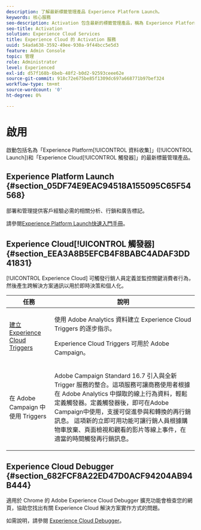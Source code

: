 ```yaml
---
description: 了解最新標籤管理產品 Experience Platform Launch。
keywords: 核心服務
seo-description: Activation 包含最新的標籤管理產品，稱為 Experience Platform Launch。Dynamic Tag Management (DTM) 和 Triggers。
seo-title: Activation
solution: Experience Cloud Services
title: Experience Cloud 的 Activation 服務
uuid: 54ada638-3592-49ee-930a-9f44bcc5e5d3
feature: Admin Console
topic: 管理
role: Administrator
level: Experienced
exl-id: d57f168b-6beb-48f2-b0d2-92593ceee62e
source-git-commit: 918c72e675be85f1309dc697a668771b97bef324
workflow-type: tm+mt
source-wordcount: '0'
ht-degree: 0%

---
```


# 啟用

啟動包括名為「Experience Platform[!UICONTROL 資料收集]」([!UICONTROL Launch])和「Experience Cloud[!UICONTROL 觸發器]」的最新標籤管理產品。

## Experience Platform Launch {#section_05DF74E9EAC94518A155095C65F54568}

部署和管理提供客戶經驗必需的相關分析、行鎖和廣告標記。

請參閱[Experience Platform Launch快速入門手冊](https://experienceleague.adobe.com/docs/launch/using/get-started/quick-start.html?lang=en)。

<!-- ## Dynamic Tag Management {#section_C7E000EEF3E6459FB4B6D4A8960DD8F0}

To launch Dynamic Tag Management, click **[!UICONTROL Activation]** and send a request to the Adobe provisioning team. You should receive your login credentials within one to two business days. 

<table id="table_3241FF7CA0B242BFAFC68362A62AA0C7"> 
 <thead> 
  <tr> 
   <th colname="col1" class="entry"> Task </th> 
   <th colname="col2" class="entry"> Description </th> 
  </tr> 
 </thead>
 <tbody> 
  <tr> 
   <td colname="col1"> <p> <a href="https://experienceleague.adobe.com/content/help/en/dtm/using/tools/analytics-dtm.html" format="html" scope="external"> Deploy Adobe Analytics </a> </p> </td> 
   <td colname="col2"> <p> Step-by-step instructions to add Adobe Analytics using Adobe Dynamic Tag Management </p> </td> 
  </tr> 
  <tr> 
   <td colname="col1"> <p> <a href="https://experienceleague.adobe.com/content/help/en/id-service/using/implementation-guides/implementation-guides.html" format="html" scope="external"> Implementation Guides for Experience Cloud ID Service </a> </p> </td> 
   <td colname="col2"> <p>The Experience Cloud ID Service enables core functionality across Experience Cloud solutions (including Customer Attributes, audience sharing, and triggers). Adobe strongly recommends implementing the ID service and take advantage of these features. </p> </td> 
  </tr> 
  <tr> 
   <td colname="col1"> <p> <a href="https://experienceleague.adobe.com/content/help/en/dtm/using/dtm-home.html" format="https" scope="external"> Dynamic Tag Management Product Documentation </a> </p> </td> 
   <td colname="col2"> <p>Learn more about deploying Experience Cloud solutions with Dynamic Tag Management. </p> </td>
  </tr> 
 </tbody> 
</table>

If you want help implementing dynamic tag management we encourage you to contact your Account Manager for information on Adobe Global Services offerings, or implementation partner offerings. Please also feel free to contact us at [@AdobeExpCare](https://twitter.com/AdobeExpCare) with hashtag #DTM. -->

## Experience Cloud[!UICONTROL 觸發器] {#section_EEA3A8B5EFCB4F8BABC4ADAF3DD41831}

[!UICONTROL Experience Cloud] 可觸發行銷人員定義並監控關鍵消費者行為，然後產生跨解決方案通訊以用於即時決策和個人化。

<table id="table_AF6842470172429EA97C9B02163BD0C3"> 
 <thead> 
  <tr> 
   <th colname="col1" class="entry"> 任務 </th>
   <th colname="col2" class="entry"> 說明 </th>
  </tr> 
 </thead>
 <tbody> 
  <tr> 
   <td colname="col1"> <p> <a href="triggers.md#concept_887B30241B3E4DB0A2553B2996E2D4FB" format="dita" scope="local"> 建立 Experience Cloud Triggers </a> </p> </td> 
   <td colname="col2"> <p> 使用 Adobe Analytics 資料建立 Experience Cloud Triggers 的逐步指示。 </p> <p>Experience Cloud Triggers 可用於 Adobe Campaign。 </p> </td>
  </tr>
  <tr> 
   <td colname="col1"> <p>在 Adobe Campaign 中使用 Triggers </p> </td> 
   <td colname="col2"> <p> Adobe Campaign Standard 16.7 引入與全新 Trigger 服務的整合。這項服務可讓商務使用者根據在 Adobe Analytics 中擷取的線上行為資料，輕鬆定義觸發器。定義觸發器後，即可在Adobe Campaign中使用，支援可促進參與和轉換的再行銷訊息。 這項新的立即可用功能可讓行銷人員根據購物車放棄、頁面檢視和觀看的影片等線上事件，在適當的時間觸發再行銷訊息。 </p> </td>
  </tr>
 </tbody>
</table>


## Experience Cloud Debugger {#section_682FCF8A22ED47D0ACF94204AB94B444}

適用於 Chrome 的 Adobe Experience Cloud Debugger 擴充功能會檢查您的網頁，協助您找出有關 Experience Cloud 解決方案實作方式的問題。

如需說明，請參閱 [Experience Cloud Debugger](https://experienceleague.adobe.com/docs/debugger/using/experience-cloud-debugger.html?lang=zh-Hant)。
